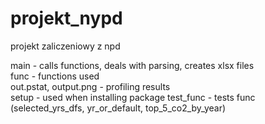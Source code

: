 # projekt_nypd
projekt zaliczeniowy z npd

main - calls functions, deals with parsing, creates xlsx files  
func - functions used  
out.pstat, output.png - profiling results  
setup - used when installing package
test_func - tests func  
(selected_yrs_dfs, yr_or_default, top_5_co2_by_year)